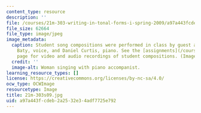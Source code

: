 ```yaml
---
content_type: resource
description: ''
file: /courses/21m-303-writing-in-tonal-forms-i-spring-2009/a97a443fcdeb2a2532e34adf7725e792_21m-303s09.jpg
file_size: 62664
file_type: image/jpeg
image_metadata:
  caption: Student song compositions were performed in class by guest artists Janna
    Baty, voice, and Daniel Curtis, piano. See the [assignments](/courses/21m-303-writing-in-tonal-forms-i-spring-2009/video_galleries/assignments)
    page for video and audio recordings of student compositions. (Image by MIT OpenCourseWare.)
  credit: ''
  image-alt: Woman singing with piano accompanist.
learning_resource_types: []
license: https://creativecommons.org/licenses/by-nc-sa/4.0/
ocw_type: OCWImage
resourcetype: Image
title: 21m-303s09.jpg
uid: a97a443f-cdeb-2a25-32e3-4adf7725e792
---
```

